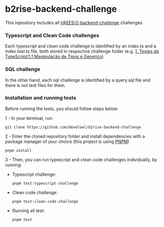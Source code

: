 # b2rise-backend-challenge

This repository includes all [VAEES/2-backend-challenge](https://github.com/VAEES/2-backend-challenge) challenges

### Typescript and Clean Code challenges
Each typescript and clean code challenge is identified by an index.ts and a index.test.ts file, both stored in respective challenge folder (e.g. [1. Testes de TypeScript/1.1 Manipulação de Tipos e Generics](/challenges/1_typescript/1.1_types-generics/index.ts)).

### SQL challenge
In the other hand, each sql challenge is identified by a query.sql file and there is not test files for them.

### Installation and running tests
Before running the tests, you should follow steps below:

1 - In your terminal, run:
```
git clone https://github.com/develowl/b2rise-backend-challenge
```
2 - Enter the cloned repository folder and install dependencies with a package manager of your choice (this project is using [PNPM](https://pnpm.io/pt/installation))
```
pnpm install
```
3 - Then, you can run typescript and clean code challenges individually, by running:
- Typescript challenge:
  ```
  pnpm test:typescript-challenge
  ```
- Clean code challenge:
  ```
  pnpm test:clean-code-challenge
  ```
- Running all test:
  ```
  pnpm test
  ```
